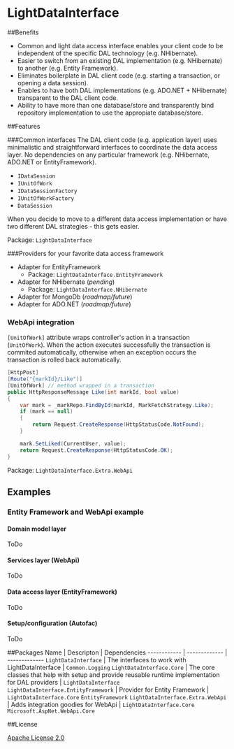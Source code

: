 # LightDataInterface

##Benefits

* Common and light data access interface enables your client code to be independent of the specific DAL technology (e.g. NHibernate).
* Easier to switch from an existing DAL implementation (e.g. NHibernate) to another (e.g. Entity Framework).
* Eliminates boilerplate in DAL client code (e.g. starting a transaction, or opening a data session).
* Enables to have both DAL implementations (e.g. ADO.NET + NHibernate) transparent to the DAL client code.
* Ability to have more than one database/store and transparently bind repository implementation to use the appropiate database/store.

##Features

###Common interfaces
The DAL client code (e.g. application layer) uses minimalistic and straightforward interfaces to coordinate the data access layer. No dependencies on any particular framework (e.g. NHibernate, ADO.NET or EntityFramework).

* `IDataSession`
* `IUnitOfWork`
* `IDataSessionFactory`
* `IUnitOfWorkFactory`
* `DataSession`

When you decide to move to a different data access implementation or have two different DAL strategies - this gets easier.

Package: `LightDataInterface`

###Providers for your favorite data access framework

* Adapter for EntityFramework
  * Package: `LightDataInterface.EntityFramework`
* Adapter for NHibernate (*pending*)
  * Package: `LightDataInterface.NHibernate`
* Adapter for MongoDb (*roadmap/future*)
* Adapter for ADO.NET (*roadmap/future*)

### WebApi integration

`[UnitOfWork]` attribute wraps controller's action in a transaction (`UnitOfWork`). When the action executes successfully the transaction is commited automatically, otherwise when an exception occurs the transaction is rolled back automatically. 

```CS
[HttpPost]
[Route("{markId}/Like")]
[UnitOfWork] // method wrapped in a transaction
public HttpResponseMessage Like(int markId, bool value)
{
    var mark = _markRepo.FindById(markId, MarkFetchStrategy.Like);
    if (mark == null)
    {
        return Request.CreateResponse(HttpStatusCode.NotFound);
    }

    mark.SetLiked(CurrentUser, value);
    return Request.CreateResponse(HttpStatusCode.OK);
}
```

Package: `LightDataInterface.Extra.WebApi`

## Examples

### Entity Framework and WebApi example

#### Domain model layer

ToDo

#### Services layer (WebApi)

ToDo

#### Data access layer (EntityFramework)

ToDo

#### Setup/configuration (Autofac)

ToDo

##Packages
Name | Descripton | Dependencies
------------ | ------------- | -------------
`LightDataInterface` | The interfaces to work with LightDataInterface | `Common.Logging`
`LightDataInterface.Core` | The core classes that help with setup and provide reusable runtime implementation for DAL providers | `LightDataInterface`
`LightDataInterface.EntityFramework` | Provider for Entity Framework | `LightDataInterface.Core` `EntityFramework`
`LightDataInterface.Extra.WebApi` | Adds integration goodies for WebApi | `LightDataInterface.Core` `Microsoft.AspNet.WebApi.Core`

##License

[Apache License 2.0](http://www.apache.org/licenses/LICENSE-2.0)
